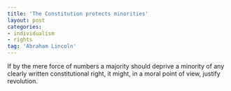 ```yaml
---
title: 'The Constitution protects minorities'
layout: post
categories:
- individualism
- rights
tag: 'Abraham Lincoln'
---
```


If by the mere force of numbers a majority should deprive a minority of any clearly written constitutional right, it might, in a moral point of view, justify revolution.